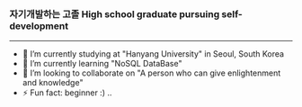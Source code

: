### **자기개발하는 고졸** High school graduate pursuing self-development
---
- 🔭 I’m currently studying at "Hanyang University" in Seoul, South Korea 
- 🌱 I’m currently learning "NoSQL DataBase"
- 👯 I’m looking to collaborate on "A person who can give enlightenment and knowledge"
- ⚡ Fun fact: beginner :) ..
